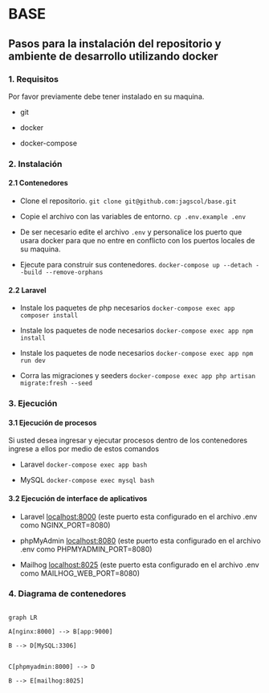 # **BASE**

## Pasos para la instalación del repositorio y ambiente de desarrollo utilizando docker

### 1. Requisitos

Por favor previamente debe tener instalado en su maquina.

- git

- docker

- docker-compose

### 2. Instalación

#### 2.1 Contenedores

- Clone el repositorio. `git clone git@github.com:jagscol/base.git`

- Copie el archivo con las variables de entorno. `cp .env.example .env`

- De ser necesario edite el archivo `.env` y personalice los puerto que usara docker para que no entre en conflicto con los puertos locales de su maquina.

- Ejecute para construir sus contenedores. `docker-compose up --detach --build --remove-orphans`

#### 2.2 Laravel

- Instale los paquetes de php necesarios `docker-compose exec app composer install`

- Instale los paquetes de node necesarios `docker-compose exec app npm install`

- Instale los paquetes de node necesarios `docker-compose exec app npm run dev`

- Corra las migraciones y seeders `docker-compose exec app php artisan migrate:fresh --seed`

### 3. Ejecución

#### 3.1 Ejecución de procesos

Si usted desea ingresar y ejecutar procesos dentro de los contenedores ingrese a ellos por medio de estos comandos

- Laravel `docker-compose exec app bash`

- MySQL `docker-compose exec mysql bash`

#### 3.2 Ejecución de interface de aplicativos

- Laravel [localhost:8000](localhost:8000) (este puerto esta configurado en el archivo .env como NGINX_PORT=8080)

- phpMyAdmin [localhost:8080](localhost:8080) (este puerto esta configurado en el archivo .env como PHPMYADMIN_PORT=8080)

- Mailhog [localhost:8025](localhost:8025) (este puerto esta configurado en el archivo .env como MAILHOG_WEB_PORT=8080)

### 4. Diagrama de contenedores

```mermaid

graph LR

A[nginx:8000] --> B[app:9000]

B --> D[MySQL:3306]


C[phpmyadmin:8000] --> D

B --> E[mailhog:8025]
```
